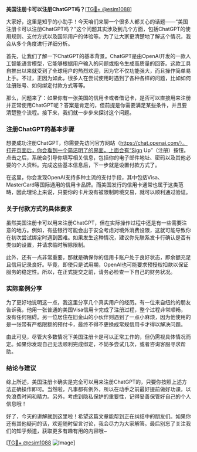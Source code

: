 **美国注册卡可以注册ChatGPT吗？**[[TG💪+ @esim1088](https://t.me/s/esim1088)]

大家好，这里是知乎的小助手！今天咱们来聊一个很多人都关心的话题——“美国注册卡可以注册ChatGPT吗？”这个问题其实涉及到几个方面，包括ChatGPT的使用规则、支付方式以及国际用户的体验等。为了让大家更清楚地了解这个情况，我会从多个角度进行详细分析。

首先，让我们了解一下ChatGPT的基本背景。ChatGPT是由OpenAI开发的一款人工智能语言模型，它能够根据用户输入的问题或指令生成高质量的回答。这款工具自推出以来就受到了全球用户的热烈欢迎，因为它不仅功能强大，而且操作简单易上手。不过，正因为如此，很多人在尝试使用时遇到了各种各样的问题，比如如何注册账号、如何绑定付款方式等等。

那么，问题来了：如果你有一张美国的信用卡或者借记卡，是否可以直接用来注册并正常使用ChatGPT呢？答案是肯定的，但前提是你需要满足某些条件，并且要清楚整个流程。接下来，我们就一步步来探讨这个问题。

### 注册ChatGPT的基本步骤

想要成功注册ChatGPT，你需要先访问官方网站（https://chat.openai.com/）。打开页面后，你会看到一个简洁明了的界面，上面会有“Sign Up”（注册）按钮。点击之后，系统会引导你填写相关信息，包括你的电子邮件地址、密码以及其他必要的个人资料。完成这些基本信息后，下一步就是设置付款方式了。

在这里，你会发现OpenAI支持多种主流的支付手段，其中包括Visa、MasterCard等国际通用的信用卡品牌。而美国发行的信用卡通常也属于这类范畴，因此理论上来说，只要你的卡片没有被限制跨境交易，就可以顺利通过验证。

### 关于付款方式的具体要求

虽然美国注册卡可以用来注册ChatGPT，但在实际操作过程中还是有一些需要注意的地方。例如，有些银行可能会出于安全考虑对境外消费设限，这就可能导致你在初次尝试绑定时遇到困难。如果发生这种情况，建议你先联系发卡行确认是否有类似的设置，并请求临时解除限制。

此外，还有一点非常重要，那就是确保你的信用卡账户处于良好状态，即余额充足且信用记录良好。毕竟，即使只是试用期，OpenAI也可能要求预授权扣款以保证服务的稳定性。所以，在正式提交之前，请务必检查一下自己的财务状况。

### 实际案例分享

为了更好地说明这一点，我这里分享几个真实用户的经历。有一位来自纽约的朋友告诉我，他用一张普通的美国Visa信用卡完成了注册过程，整个过程非常顺畅，没有任何阻碍。另一位居住在旧金山的小伙伴则遇到了一点小麻烦，因为他使用的是一张带有严格限额的预付卡，最终不得不更换成常规信用卡才得以解决问题。

由此可见，尽管大多数情况下美国注册卡是可以正常工作的，但仍需视具体情况而定。如果你发现自己无法顺利完成绑定，不妨多尝试几次，或者咨询客服寻求帮助。

### 结论与建议

综上所述，美国注册卡确实是完全可以用来注册ChatGPT的，只要你按照上述方法正确操作即可。当然啦，凡事都有例外，所以在动手之前最好提前做好功课，以免浪费时间和精力。另外，考虑到隐私保护的重要性，记得妥善保管好自己的个人信息哦！

好了，今天的讲解就到这里啦！希望这篇文章能帮到正在纠结中的朋友们。如果你还有其他疑问的话，欢迎随时留言讨论，我会尽力为大家解答。最后别忘了关注我们的知乎频道，获取更多有趣有用的内容哦~ 

[[TG💪+ @esim1088](https://t.me/s/esim1088) ![Image](https://i.postimg.cc/4NQfJmqS/Snipaste-2025-05-13-00-14-12.png)]